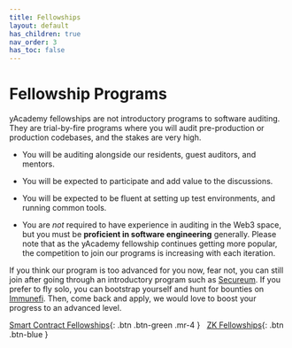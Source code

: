 ```yaml
---
title: Fellowships
layout: default
has_children: true
nav_order: 3
has_toc: false
---
```


# Fellowship Programs

yAcademy fellowships are <span class="fs-5"><span class="fw-700"><span class="text-red-300">not</span></span></span> introductory programs to software auditing. They are trial-by-fire programs where you will audit pre-production or production codebases, and the stakes are very high. 

* You will be auditing alongside our residents, guest auditors, and mentors.

* You will be expected to participate and add value to the discussions.

* You will be expected to be fluent at setting up test environments, and running common tools.

* You are _not_ required to have experience in auditing in the Web3 space, but you must be **proficient in software engineering** generally. Please note that as the yAcademy fellowship continues getting more popular, the competition to join our programs is increasing with each iteration.

If you think our program is too advanced for you now, fear not, you can still join after going through an introductory program such as [Secureum](https://secureum.xyz/). If you prefer to fly solo, you can bootstrap yourself and hunt for bounties on [Immunefi](https://immunefi.com/). Then, come back and apply, we would love to boost your progress to an advanced level.

<span class="fs-6"> [Smart Contract Fellowships](/fellowships/smart-contract-fellowships){: .btn .btn-green .mr-4 } </span> &nbsp;
<span class="fs-6"> [ZK Fellowships](/fellowships/zk-fellowships){: .btn .btn-blue } </span> &nbsp;

<br><br>
